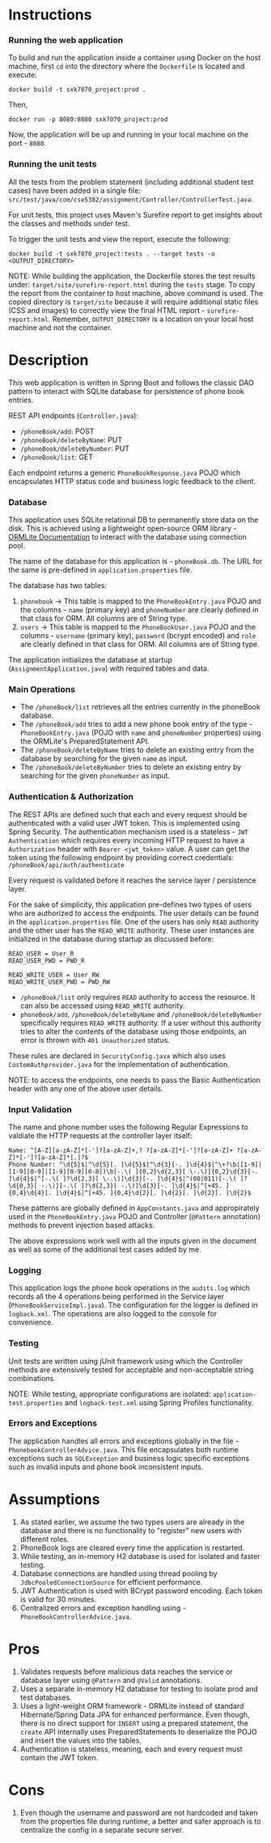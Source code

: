 # Instructions


### Running the web application

To build and run the application inside a container using Docker on the host machine, first `cd` into the directory where the `Dockerfile` is located and execute:

`docker build -t sxk7070_project:prod .`

Then,

`docker run -p 8080:8080 sxk7070_project:prod`

Now, the application will be up and running in your local machine on the port - `8080`.

### Running the unit tests

All the tests from the problem statement (including additional student test cases) have been added in a single file: `src/test/java/com/cse5382/assignment/Controller/ControllerTest.java`.

For unit tests, this project uses Maven's Surefire report to get insights about the classes and methods under test.

To trigger the unit tests and view the report, execute the following:

`docker build -t sxk7070_project:tests . --target tests -o <OUTPUT_DIRECTORY>`

NOTE: While building the application, the Dockerfile stores the test results under: `target/site/surefire-report.html` during the `tests` stage. To copy the report from the container to host machine, above command is used. The copied directory is `target/site` because it will require additional static files (CSS and images) to correctly view the final HTML report - `surefire-report.html`.
Remember, `OUTPUT_DIRECTORY` is a location on your local host machine and not the container.

# Description

This web application is written in Spring Boot and follows the classic DAO pattern to interact with SQLite database for persistence of phone book entries.

REST API endpoints (`Controller.java`):

- `/phoneBook/add`: POST
- `/phoneBook/deleteByName`: PUT
- `/phoneBook/deleteByNumber`: PUT
- `/phoneBook/list`: GET

Each endpoint returns a generic `PhoneBookResponse.java` POJO which encapsulates HTTP status code and business logic feedback to the client.

### Database

This application uses SQLite relational DB to permanently store data on the disk. This is achieved using a lightweight open-source ORM library - [ORMLite Documentation](https://ormlite.com/javadoc/ormlite-core/doc-files/ormlite.html) to interact with the database using connection pool.

The name of the database for this application is - `phoneBook.db`. The URL for the same is pre-defined in `application.properties` file.

The database has two tables:

1) `phonebook` -> This table is mapped to the `PhoneBookEntry.java` POJO and the columns - `name` (primary key) and `phoneNumber` are clearly defined in that class for ORM. All columns are of String type.
2) `users` -> This table is mapped to the `PhoneBookUser.java` POJO and the columns - `username` (primary key), `password` (bcrypt encoded) and `role` are clearly defined in that class for ORM. All columns are of String type.

The application initializes the database at startup (`AssignmentApplication.java`) with required tables and data.

### Main Operations

- The `/phoneBook/list` retrieves all the entries currently in the phoneBook database.
- The `/phoneBook/add` tries to add a new phone book entry of the type - `PhoneBookEntry.java` (POJO with `name` and `phoneNumber` properties) using the ORMLite's PreparedStatement API.
- The `/phoneBook/deleteByName` tries to delete an existing entry from the database by searching for the given `name` as input.
- The `/phoneBook/deleteByNumber` tries to delete an existing entry by searching for the given `phoneNumber` as input.

### Authentication & Authorization

The REST APIs are defined such that each and every request should be authenticated with a valid user JWT token. This is implemented using Spring Security. The authentication mechanism used is a stateless - `JWT Authentication` which requires every incoming HTTP request to have a `Authorization` header with `Bearer <jwt_token>` value. A user can get the token using the following endpoint by providing correct credentials: `/phoneBook/api/auth/authenticate`

Every request is validated before it reaches the service layer / persistence layer.

For the sake of simplicity, this application pre-defines two types of users who are authorized to access the endpoints. The user details can be found in the `application.properties` file. One of the users has only `READ` authority and the other user has the `READ_WRITE` authority. These user instances are initialized in the database during startup as discussed before:

```
READ_USER = User_R
READ_USER_PWD = PWD_R

READ_WRITE_USER = User_RW
READ_WRITE_USER_PWD = PWD_RW
```

- `/phoneBook/list` only requires `READ` authority to access the resource. It can also be accessed using `READ_WRITE` authority.
- `phoneBook/add`, `/phoneBook/deleteByName` and `/phoneBook/deleteByNumber` specifically requires `READ_WRITE` authority. If a user without this authority tries to alter the contents of the database using those endpoints, an error is thrown with `401 Unauthorized` status.

These rules are declared in `SecurityConfig.java` which also uses `CustomAuthprovider.java` for the implementation of authentication.

NOTE: to access the endpoints, one needs to pass the Basic Authentication header with any one of the above user details.

### Input Validation

The name and phone number uses the following Regular Expressions to valdiate the HTTP requests at the controller layer itself:

```
Name: ^[A-Z][a-zA-Z]*[-']?[a-zA-Z]+,? ?[a-zA-Z]*[-']?[a-zA-Z]+ ?[a-zA-Z]*[-']?[a-zA-Z]*[.]?$
Phone Number: ^\d{5}$|^\d{5}[. ]\d{5}$|^\d{3}[-. ]\d{4}$|^\+?\b([1-9]|[1-9][0-9]|[1-9][0-9][0-8])\b[-.\( ]{0,2}\d{2,3}[ \-.\)]{0,2}\d{3}[-. ]\d{4}$|^[-.\( ]?\d{2,3}[ \-.\)]\d{3}[-. ]\d{4}$|^(00|011)[-.\( ]?\d{0,3}[ -.\)][-.\( ]?\d{2,3}[ -.\)]\d{3}[-. ]\d{4}$|^[+45. ]{0,4}\d{4}[. ]\d{4}$|^[+45. ]{0,4}\d{2}[. ]\d{2}[. ]\d{2}[. ]\d{2}$
```

These patterns are globally defined in `AppConstants.java` and appropirately used in the `PhoneBookEntry.java` POJO and Controller (`@Pattern` annotation) methods to prevent injection based attacks.

The above expressions work well with all the inputs given in the document as well as some of the additional test cases added by me.

### Logging

This application logs the phone book operations in the `audits.log` which records all the 4 operations being performed in the Service layer (`PhoneBookServiceImpl.java`). The configuration for the logger is defined in `logback.xml`. The operations are also logged to the console for convenience.

### Testing

Unit tests are written using jUnit framework using which the Controller methods are extensively tested for acceptable and non-acceptable string combinations. 

NOTE: While testing, appropriate configurations are isolated: `application-test.properties` and `logback-test.xml` using Spring Profiles functionality.

### Errors and Exceptions

The application handles all errors and exceptions globally in the file - `PhonebookControllerAdvice.java`. This file encapsulates both runtime exceptions such as `SQLException` and business logic specific exceptions such as invalid inputs and phone book inconsistent inputs.

# Assumptions

1) As stated earlier, we assume the two types users are already in the database and there is no functionality to "register" new users with different roles.
2) PhoneBook logs are cleared every time the application is restarted.
3) While testing, an in-memory H2 database is used for isolated and faster testing.
4) Database connections are handled using thread pooling by `JdbcPooledConnectionSource` for efficient performance.
5) JWT Authentication is used with BCrypt password encoding. Each token is valid for 30 minutes.
6) Centralized errors and exception handling using - `PhoneBookControllerAdvice.java`.

# Pros

1) Validates requests before malicious data reaches the service or database layer using `@Pattern` and `@Valid` annotations.
2) Uses a separate in-memory H2 database for testing to isolate prod and test databases.
3) Uses a light-weight ORM framework - ORMLite instead of standard Hibernate/Spring Data JPA for enhanced performance. Even though, there is no direct support for `INSERT` using a prepared statement, the `create` API internally uses PreparedStatements to deserialize the POJO and insert the values into the tables.
4) Authentication is stateless, meaning, each and every request must contain the JWT token.

# Cons
1) Even though the username and password are not hardcoded and taken from the properties file during runtime, a better and safer approach is to centralize the config in a separate secure server.
